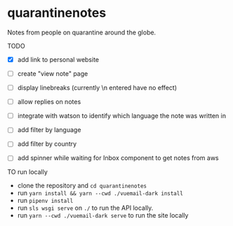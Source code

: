 # quarantinenotes
Notes from people on quarantine around the globe.


TODO
  * [x] add link to personal website
  * [ ] create "view note" page
  * [ ] display linebreaks (currently \n entered have no effect)
  * [ ] allow replies on notes
  * [ ] integrate with watson to identify which language the note was written in
  * [ ] add filter by language
  * [ ] add filter by country
  * [ ] add spinner while waiting for Inbox component to get notes from aws


TO run locally
- clone the repository and `cd quarantinenotes`
- run `yarn install && yarn --cwd ./vuemail-dark install`
- run `pipenv install`
- run `sls wsgi serve` on `./` to run the API locally.
- run `yarn --cwd ./vuemail-dark serve` to run the site locally
